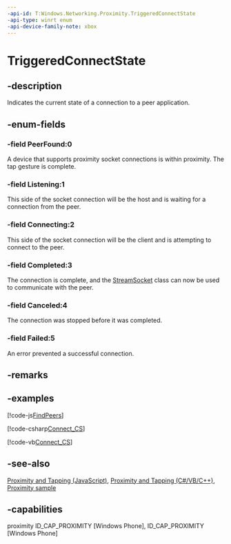 ```yaml
---
-api-id: T:Windows.Networking.Proximity.TriggeredConnectState
-api-type: winrt enum
-api-device-family-note: xbox
---
```


<!-- Enumeration syntax
public enum Windows.Networking.Proximity.TriggeredConnectState : int
-->

# TriggeredConnectState

## -description
Indicates the current state of a connection to a peer application.

## -enum-fields
### -field PeerFound:0
A device that supports proximity socket connections is within proximity. The tap gesture is complete.

### -field Listening:1
This side of the socket connection will be the host and is waiting for a connection from the peer.

### -field Connecting:2
This side of the socket connection will be the client and is attempting to connect to the peer.

### -field Completed:3
The connection is complete, and the [StreamSocket](../windows.networking.sockets/streamsocket_streamsocket_1221375020.md) class can now be used to communicate with the peer.

### -field Canceled:4
The connection was stopped before it was completed.

### -field Failed:5
An error prevented a successful connection.


## -remarks

## -examples


[!code-js[FindPeers](../windows.networking.proximity/code/Proximity_FindAllPeersAsync1/js/default.js#SnippetFindPeers)]

[!code-csharp[Connect_CS](../windows.networking.proximity/code/Proximity_FindAllPeersAsync1/csharp/BlankPage.xaml.cs#SnippetConnect_CS)]

[!code-vb[Connect_CS](../windows.networking.proximity/code/Proximity_FindAllPeersAsync1/vbnet/BlankPage.xaml.vb#SnippetConnect_CS)]

## -see-also
[Proximity and Tapping (JavaScript)](https://docs.microsoft.com/previous-versions/windows/apps/hh465229(v=win.10)), [Proximity and Tapping (C#/VB/C++)](https://docs.microsoft.com/previous-versions/windows/apps/hh465221(v=win.10)), [Proximity sample](https://github.com/microsoftarchive/msdn-code-gallery-microsoft/tree/master/Official%20Windows%20Platform%20Sample/Proximity%20sample)

## -capabilities
proximity
ID_CAP_PROXIMITY [Windows Phone], ID_CAP_PROXIMITY [Windows Phone]
